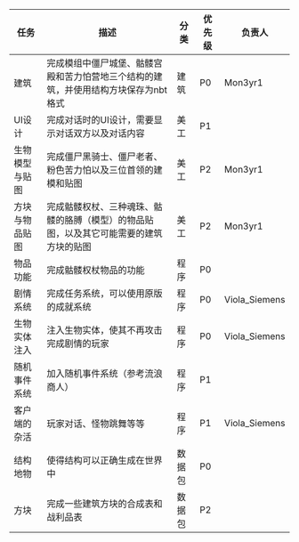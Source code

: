 | 任务      | 描述                                          | 分类  | 优先级 | 负责人           |
|---------|---------------------------------------------|-----|-----|---------------|
| 建筑      | 完成模组中僵尸城堡、骷髅宫殿和苦力怕营地三个结构的建筑，并使用结构方块保存为nbt格式 | 建筑  | P0  | Mon3yr1       |
| UI设计    | 完成对话时的UI设计，需要显示对话双方以及对话内容                   | 美工  | P1  |               |
| 生物模型与贴图 | 完成僵尸黑骑士、僵尸老者、粉色苦力怕以及三位首领的建模和贴图              | 美工  | P2  | Mon3yr1       |
| 方块与物品贴图 | 完成骷髅权杖、三种魂珠、骷髅的胳膊（模型）的物品贴图，以及其它可能需要的建筑方块的贴图 | 美工  | P2  | Mon3yr1       |
| 物品功能    | 完成骷髅权杖物品的功能                                 | 程序  | P0  |               |
| 剧情系统    | 完成任务系统，可以使用原版的成就系统                          | 程序  | P0  | Viola_Siemens |
| 生物实体注入  | 注入生物实体，使其不再攻击完成剧情的玩家                        | 程序  | P0  | Viola_Siemens |
| 随机事件系统  | 加入随机事件系统（参考流浪商人）                            | 程序  | P1  |               |
| 客户端的杂活  | 玩家对话、怪物跳舞等等                                 | 程序  | P1  | Viola_Siemens |
| 结构地物    | 使得结构可以正确生成在世界中                              | 数据包 | P0  |               |
| 方块      | 完成一些建筑方块的合成表和战利品表                           | 数据包 | P2  |               |
